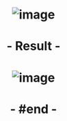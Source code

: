 # <p align="center"> ![image](https://github.com/ChrstphrChevalier/42Pool/assets/146819291/6f783026-1db8-43e2-9b78-fa9c9ee8c44c) </p>

# <p align="center"> - Result - </p>

# <p align="center"> ![image](https://github.com/ChrstphrChevalier/42Pool/assets/146819291/987e2b6b-42b5-49b4-a573-cbf957c50139) </p>

# <p align="center"> - #end - </p>
